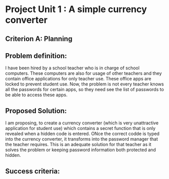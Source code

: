 # Project Unit 1 : A simple currency converter
## Criterion A: Planning

## Problem definition: 
I have been hired by a school teacher who is in charge of school computers. These computers are also for usage of other teachers and they contain office applications for only teacher use. These office apps are locked to prevent student use. Now, the problem is not every teacher knows all the passwords for certain apps, so they need see the list of passwords to be able to access these apps.

## Proposed Solution:
I am proposing, to create a currency converter (which is very unattractive application for student use) which contains a secret function that is only revealed when a hidden code is entered. ONce the correct codde is typed into the currency converter, it transforms into the password manager that the teacher requires. This is an  adequate solution for that teacher as it solves the problem or keeping password information both protected and hidden.

## Success criteria:
